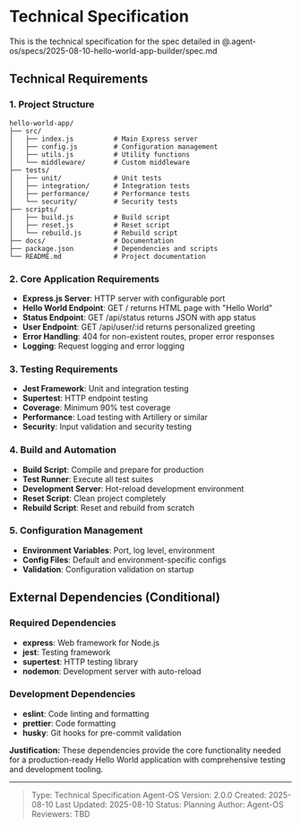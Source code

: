 # Technical Specification

This is the technical specification for the spec detailed in @.agent-os/specs/2025-08-10-hello-world-app-builder/spec.md

## Technical Requirements

### 1. Project Structure
```
hello-world-app/
├── src/
│   ├── index.js          # Main Express server
│   ├── config.js         # Configuration management
│   ├── utils.js          # Utility functions
│   └── middleware/       # Custom middleware
├── tests/
│   ├── unit/             # Unit tests
│   ├── integration/      # Integration tests
│   ├── performance/      # Performance tests
│   └── security/         # Security tests
├── scripts/
│   ├── build.js          # Build script
│   ├── reset.js          # Reset script
│   └── rebuild.js        # Rebuild script
├── docs/                 # Documentation
├── package.json          # Dependencies and scripts
└── README.md             # Project documentation
```

### 2. Core Application Requirements
- **Express.js Server**: HTTP server with configurable port
- **Hello World Endpoint**: GET / returns HTML page with "Hello World"
- **Status Endpoint**: GET /api/status returns JSON with app status
- **User Endpoint**: GET /api/user/:id returns personalized greeting
- **Error Handling**: 404 for non-existent routes, proper error responses
- **Logging**: Request logging and error logging

### 3. Testing Requirements
- **Jest Framework**: Unit and integration testing
- **Supertest**: HTTP endpoint testing
- **Coverage**: Minimum 90% test coverage
- **Performance**: Load testing with Artillery or similar
- **Security**: Input validation and security testing

### 4. Build and Automation
- **Build Script**: Compile and prepare for production
- **Test Runner**: Execute all test suites
- **Development Server**: Hot-reload development environment
- **Reset Script**: Clean project completely
- **Rebuild Script**: Reset and rebuild from scratch

### 5. Configuration Management
- **Environment Variables**: Port, log level, environment
- **Config Files**: Default and environment-specific configs
- **Validation**: Configuration validation on startup

## External Dependencies (Conditional)

### Required Dependencies
- **express**: Web framework for Node.js
- **jest**: Testing framework
- **supertest**: HTTP testing library
- **nodemon**: Development server with auto-reload

### Development Dependencies
- **eslint**: Code linting and formatting
- **prettier**: Code formatting
- **husky**: Git hooks for pre-commit validation

**Justification:** These dependencies provide the core functionality needed for a production-ready Hello World application with comprehensive testing and development tooling.

---

> Type: Technical Specification
> Agent-OS Version: 2.0.0
> Created: 2025-08-10
> Last Updated: 2025-08-10
> Status: Planning
> Author: Agent-OS
> Reviewers: TBD